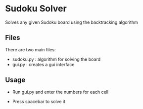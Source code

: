 # Sudoku Solver
Solves any given Sudoku board using the backtracking algorithm

## Files
There are two main files:
* sudoku.py : algorithm for solving the board
* gui.py : creates a gui interface

## Usage

* Run gui.py and enter the numbers for each cell

* Press spacebar to solve it
